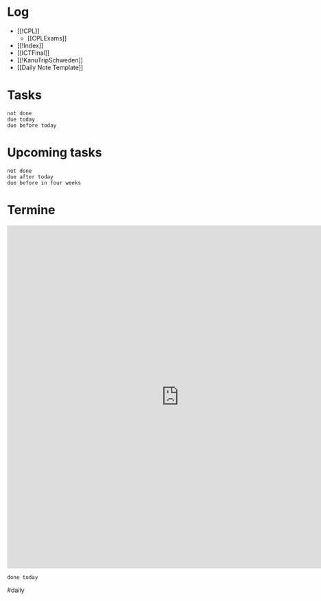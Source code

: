 # Log 

- [[!CPL]]
	- [[CPLExams]]
- [[!Index]]
- [[ICTFinal]]
- [[!KanuTripSchweden]]
- [[Daily Note Template]]

# Tasks

```tasks
not done 
due today
due before today
```

# Upcoming tasks 
```tasks 
not done
due after today
due before in four weeks
```


# Termine
<iframe src="https://office.mailbox.org/appsuite/#!!&app=io.ox/calendar&folder=cal://0/31&perspective=month" style="border: 0" width="800" height="800" frameborder="0" scrolling="no"></iframe>


```tasks
done today
```

#daily 